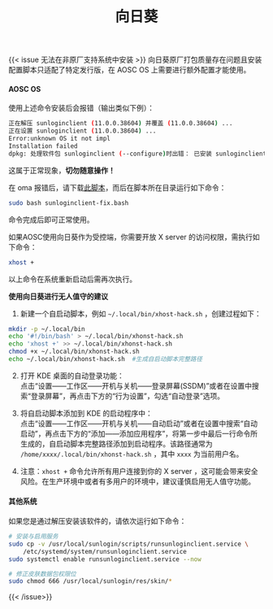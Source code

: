 ﻿---
id: 161
title: "向日葵"
weight: 161
version: "11.0.0.38604"
updateTime: "2022-11-10T17:17:30"
debName: "http://113.24.212.22:8090/upload/file/sunloginclient-11.0.0.38604-loongarch.deb"
debSize: "17.6 MB"
command: "/usr/local/sunlogin/bin/sunloginclient"
compatibility: 2
---

{{< issue 无法在非原厂支持系统中安装 >}}
向日葵原厂打包质量存在问题且安装配置脚本只适配了特定发行版，在 AOSC OS 上需要进行额外配置才能使用。

#### AOSC OS

使用上述命令安装后会报错（输出类似下例）：

```bash
正在解压 sunloginclient (11.0.0.38604) 并覆盖 (11.0.0.38604) ...
正在设置 sunloginclient (11.0.0.38604) ...
Error:unknown OS it not impl
Installation failed
dpkg: 处理软件包 sunloginclient (--configure)时出错： 已安装 sunloginclient 软件包 post-installation 脚本 子进程返回错误状态 1
```

这属于正常现象，**切勿随意操作！**

在 oma 报错后，请下载[此脚本](/scripts/sunloginclient-fixup.sh)，而后在脚本所在目录运行如下命令：

```bash
sudo bash sunloginclient-fix.bash
```

命令完成后即可正常使用。

如果AOSC使用向日葵作为受控端，你需要开放 X server 的访问权限，需执行如下命令： 
```bash
xhost +
```
以上命令在系统重新启动后需再次执行。


**使用向日葵进行无人值守的建议**

1. 新建一个自启动脚本，例如  `~/.local/bin/xhost-hack.sh` ，创建过程如下：
```bash
mkdir -p ~/.local/bin
echo '#!/bin/bash' > ~/.local/bin/xhonst-hack.sh
echo 'xhost +' >> ~/.local/bin/xhonst-hack.sh
chmod +x ~/.local/bin/xhonst-hack.sh
echo ~/.local/bin/xhonst-hack.sh  #生成自启动脚本完整路径
```

2. 打开 KDE 桌面的自动登录功能：  
点击“设置——工作区——开机与关机——登录屏幕(SSDM)”或者在设置中搜索“登录屏幕”，再点击下方的“行为设置”，勾选“自动登录”选项。

3. 将自启动脚本添加到 KDE 的启动程序中：  
点击“设置——工作区——开机与关机——自动启动”或者在设置中搜索“自动启动”，再点击下方的“添加——添加应用程序”，将第一步中最后一行命令所生成的，自启动脚本完整路径添加到启动程序。该路径通常为 `/home/xxxx/.local/bin/xhonst-hack.sh` ，其中 `xxxx` 为当前用户名。

4. 注意：`xhost +` 命令允许所有用户连接到你的 X server ，这可能会带来安全风险。在生产环境中或者有多用户的环境中，建议谨慎启用无人值守功能。


#### 其他系统

如果您是通过解压安装该软件的，请依次运行如下命令：

```bash
# 安装与启用服务
sudo cp -v /usr/local/sunlogin/scripts/runsunloginclient.service \
    /etc/systemd/system/runsunloginclient.service
sudo systemctl enable runsunloginclient.service --now

# 修正皮肤数据包权限位
sudo chmod 666 /usr/local/sunlogin/res/skin/*
```

{{< /issue>}}
